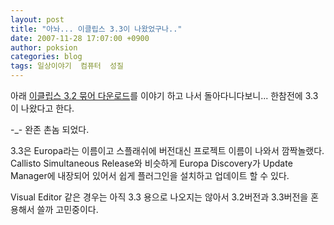 ```yaml
---
layout: post
title: "아놔... 이클립스 3.3이 나왔었구나.."
date: 2007-11-28 17:07:00 +0900
author: poksion
categories: blog
tags: 일상이야기  컴퓨터  성질
---
```


아래 [이클립스 3.2 묶어 다운로드](/blog/2007/11/27/Eclipse-Callisto-Simultaneous-Release.html)를 이야기 하고 나서 돌아다니다보니... 한참전에 3.3이 나왔다고 한다.

-_- 완존 촌놈 되었다.

3.3은 Europa라는 이름이고 스플래쉬에 버전대신 프로젝트 이름이 나와서 깜짝놀랬다.
Callisto Simultaneous Release와 비슷하게 Europa Discovery가 Update Manager에 내장되어 있어서 쉽게 플러그인을 설치하고 업데이트 할 수 있다.

Visual Editor 같은 경우는 아직 3.3 용으로 나오지는 않아서 3.2버전과 3.3버전을 혼용해서 쓸까 고민중이다.

